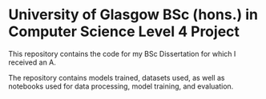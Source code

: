 # University of Glasgow BSc (hons.) in Computer Science Level 4 Project
This repository contains the code for my BSc Dissertation for which I received an A.

The repository contains models trained, datasets used, as well as notebooks used for data processing, model training, and evaluation.
